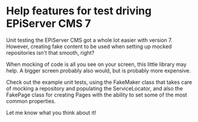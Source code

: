 ﻿Help features for test driving EPiServer CMS 7
========

Unit testing the EPiServer CMS got a whole lot easier with version 7. However, creating fake content to be used when setting up mocked repositories isn't that smooth, right?

When mocking of code is all you see on your screen, this little library may help. A bigger screen probably also would, but is probably more expensive.

Check out the example unit tests, using the FakeMaker class that takes care of mocking a repository and populating the ServiceLocator, and also the FakePage class for creating Pages with the ability to set some of the most common properties.

Let me know what you think about it!

